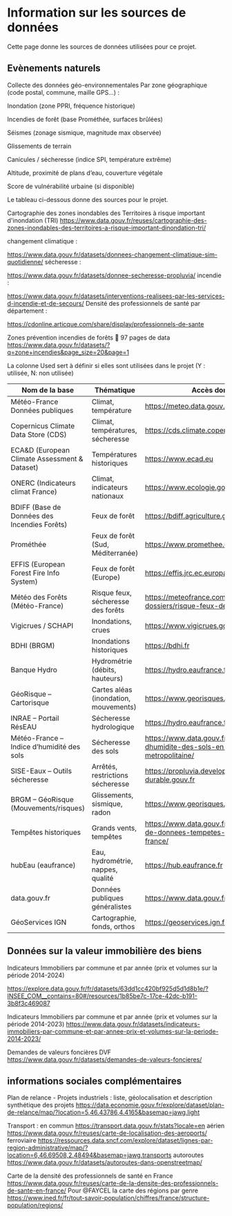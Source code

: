 # Information sur les sources de données
Cette page donne les sources de données utilisées pour ce projet.

## Evènements naturels

Collecte des données géo-environnementales
Par zone géographique (code postal, commune, maille GPS…) :

Inondation (zone PPRI, fréquence historique)

Incendies de forêt (base Prométhée, surfaces brûlées)

Séismes (zonage sismique, magnitude max observée)

Glissements de terrain

Canicules / sécheresse (indice SPI, température extrême)

Altitude, proximité de plans d’eau, couverture végétale

Score de vulnérabilité urbaine (si disponible)

Le tableau ci-dessous donne des sources pour le projet.

Cartographie des zones inondables des Territoires à risque important d'inondation (TRI)
https://www.data.gouv.fr/reuses/cartographie-des-zones-inondables-des-territoires-a-risque-important-dinondation-tri/

changement climatique :

https://www.data.gouv.fr/datasets/donnees-changement-climatique-sim-quotidienne/
sécheresse :

https://www.data.gouv.fr/datasets/donnee-secheresse-propluvia/
incendie :

https://www.data.gouv.fr/datasets/interventions-realisees-par-les-services-d-incendie-et-de-secours/
Densité des professionnels de santé par département :

https://cdonline.articque.com/share/display/professionnels-de-sante

Zones prévention incendies de forêts 🥵  97 pages de data
https://www.data.gouv.fr/datasets/?q=zone+incendies&page_size=20&page=1


La colonne Used sert à définir si elles sont utilisées dans le projet (Y : utilisée, N: non utilisée)


| Nom de la base                                    | Thématique                          | Accès données                                                                                            | URL API / Doc API                                                            | Used |
|---------------------------------------------------|-------------------------------------|----------------------------------------------------------------------------------------------------------|-------------------------------------------------------------------------------|------|
| Météo-France Données publiques                    | Climat, température                 | https://meteo.data.gouv.fr                                                                               | https://meteo.data.gouv.fr/page/api                                           |      |
| Copernicus Climate Data Store (CDS)               | Climat, températures, sécheresse    | https://cds.climate.copernicus.eu                                                                        | https://cds.climate.copernicus.eu/api-how-to                                  |      |
| ECA&D (European Climate Assessment & Dataset)     | Températures historiques            | https://www.ecad.eu                                                                                      | https://www.ecad.eu/download/ensembles/download.php                           |      |
| ONERC (Indicateurs climat France)                 | Climat, indicateurs nationaux       | https://www.ecologie.gouv.fr/onerc                                                                       | Pas d’API publique                                                            |      |
| BDIFF (Base de Données des Incendies Forêts)      | Feux de forêt                       | https://bdiff.agriculture.gouv.fr                                                                        | https://bdiff.agriculture.gouv.fr/opendata/apidoc                             |      |
| Prométhée                                         | Feux de forêt (Sud, Méditerranée)   | https://www.promethee.com/feux                                                                           | Pas d’API publique                                                            |      |
| EFFIS (European Forest Fire Info System)          | Feux de forêt (Europe)              | https://effis.jrc.ec.europa.eu                                                                           | https://effis.jrc.ec.europa.eu/about-effis/data-and-services                  |      |
| Météo des Forêts (Météo-France)                   | Risque feux, sécheresse des forêts  | https://meteofrance.com/actualites-et-dossiers/risque-feux-de-foret                                      | Pas d’API publique                                                            |      |
| Vigicrues / SCHAPI                                | Inondations, crues                  | https://www.vigicrues.gouv.fr                                                                            | https://www.vigicrues.gouv.fr/api                                             |      |
| BDHI (BRGM)                                       | Inondations historiques             | https://bdhi.fr                                                                                          | Pas d’API publique                                                            |      |
| Banque Hydro                                      | Hydrométrie (débits, hauteurs)      | https://hydro.eaufrance.fr                                                                               | https://hydro.eaufrance.fr/api-doc                                            |      |
| GéoRisque – Cartorisque                           | Cartes aléas (inondation, mouvements)| https://www.georisques.gouv.fr                                                                           | https://georisques.gouv.fr/api-doc                                            |      |
| INRAE – Portail RésEAU                            | Sécheresse hydrologique             | https://hydro.eaufrance.fr/page/hydroportail                                                             | Pas d’API publique dédiée                                                     |      |
| Météo-France – Indice d’humidité des sols         | Sécheresse des sols                 | https://www.data.gouv.fr/fr/datasets/indice-dhumidite-des-sols-en-france-metropolitaine/                 | Pas d’API publique                                                            |      |
| SISE-Eaux – Outils sécheresse                     | Arrêtés, restrictions sécheresse    | https://propluvia.developpement-durable.gouv.fr                                                          | https://propluvia.developpement-durable.gouv.fr/propluviapublic/              |      |
| BRGM – GéoRisque (Mouvements/risques)             | Glissements, sismique, radon        | https://www.georisques.gouv.fr                                                                           | https://georisques.gouv.fr/api-doc                                            |      |
| Tempêtes historiques                              | Grands vents, tempêtes              | https://www.data.gouv.fr/fr/datasets/base-de-donnees-tempetes-historiques-en-france/                     | Pas d’API publique                                                            |      |
| hubEau (eaufrance)                                | Eau, hydrométrie, nappes, qualité   | https://hub.eaufrance.fr                                                                                 | https://hubeau.eaufrance.fr/page/api                                          |      |
| data.gouv.fr                                      | Données publiques généralistes      | https://www.data.gouv.fr                                                                                 | https://www.data.gouv.fr/fr/pages/api/                                        |      |
| GéoServices IGN                                   | Cartographie, fonds, orthos         | https://geoservices.ign.fr                                                                               | https://geoservices.ign.fr/documentation                                      |      |


## Données sur la valeur immobilière des biens

Indicateurs Immobiliers par commune et par année (prix et volumes sur la période 2014-2024)

https://explore.data.gouv.fr/fr/datasets/63dd1cc420bf925d5d1d8b1e/?INSEE_COM__contains=80#/resources/1b85be7c-17ce-42dc-b191-3b8f3c469087

Indicateurs Immobiliers par commune et par année (prix et volumes sur la période 2014-2023)
https://www.data.gouv.fr/datasets/indicateurs-immobiliers-par-commune-et-par-annee-prix-et-volumes-sur-la-periode-2014-2023/

Demandes de valeurs foncières DVF
https://www.data.gouv.fr/datasets/demandes-de-valeurs-foncieres/

## informations sociales complémentaires

Plan de relance - Projets industriels : liste, géolocalisation et description synthétique des projets
https://data.economie.gouv.fr/explore/dataset/plan-de-relance/map/?location=5,46.43786,4.4165&basemap=jawg.light

Transport : 
en commun https://transport.data.gouv.fr/stats?locale=en
aérien https://www.data.gouv.fr/reuses/carte-de-localisation-des-aeroports/
ferroviaire https://ressources.data.sncf.com/explore/dataset/lignes-par-region-administrative/map/?location=6,46.69508,2.48494&basemap=jawg.transports
autoroutes https://www.data.gouv.fr/datasets/autoroutes-dans-openstreetmap/

Carte de la densité des professionnels de santé en France
https://www.data.gouv.fr/reuses/carte-de-la-densite-des-professionnels-de-sante-en-france/
Pour @FAYCEL  la carte des régions par genre https://www.ined.fr/fr/tout-savoir-population/chiffres/france/structure-population/regions/



